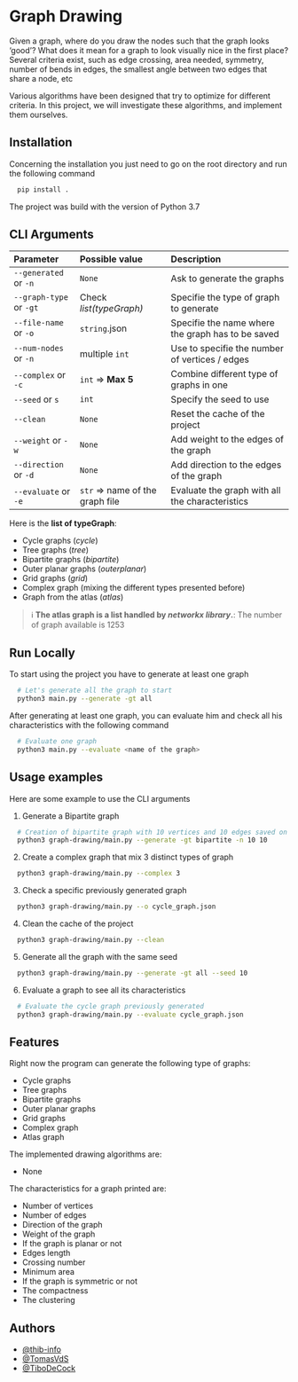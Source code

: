 
# Graph Drawing

Given a graph, where do you draw the nodes such that the graph looks ‘good’? What does it mean for a
graph to look visually nice in the first place? Several criteria exist, such as edge crossing, area needed,
symmetry, number of bends in edges, the smallest angle between two edges that share a node, etc

Various algorithms have been designed that try to optimize for different criteria. In this project, we will
investigate these algorithms, and implement them ourselves.

## Installation

Concerning the installation you just need to go on the root directory and run the following command

```bash
  pip install .
```
The project was build with the version of Python 3.7

## CLI Arguments

| Parameter               | Possible value                     | Description                						                 |
|:------------------------|:-----------------------------------|:--------------------------------------------------|
| `--generated` or `-n`   | `None`   			                       | Ask to generate the graphs  					                 |
| `--graph-type` or `-gt` | Check *list(typeGraph)*            | Specifie the type of graph to generate  		        |
| `--file-name` or `-o`   | `string`.json 		                   | Specifie the name where the graph has to be saved |
| `--num-nodes` or `-n`   | multiple `int`  	                  | Use to specifie the number of vertices / edges    |
| `--complex` or `-c`     | `int` => **Max 5**                 | Combine different type of graphs in one           |
| `--seed` or `s`         | `int`  	                           | Specify the seed to use                           |
| `--clean`               | `None`  	                          | Reset the cache of the project                    |
| `--weight` or `-w`      | `None`  	                          | Add weight to the edges of the graph              |
| `--direction` or `-d`   | `None`  	                          | Add direction to the edges of the graph           |
| `--evaluate` or `-e`     | `str` => name of the graph file  	 | Evaluate the graph with all the characteristics   |


Here is the **list of typeGraph**: 
- Cycle graphs (*cycle*)
- Tree graphs (*tree*)
- Bipartite graphs (*bipartite*)
- Outer planar graphs (*outerplanar*)
- Grid graphs (*grid*)
- Complex graph (mixing the different types presented before)
- Graph from the atlas (*atlas*)

> :information_source: **The atlas graph is a list handled by *networkx library*.**: The number of graph available is 1253


## Run Locally

To start using the project you have to generate at least one graph

```bash
  # Let's generate all the graph to start
  python3 main.py --generate -gt all
```

After generating at least one graph, you can evaluate him and check all his characteristics with the following command

```bash
  # Evaluate one graph
  python3 main.py --evaluate <name of the graph>
```

## Usage examples

Here are some example to use the CLI arguments 

1. Generate a Bipartite graph 
```bash
  # Creation of bipartite graph with 10 vertices and 10 edges saved on the file bipartite_graph.json
  python3 graph-drawing/main.py --generate -gt bipartite -n 10 10
```

2. Create a complex graph that mix 3 distinct types of graph 
```bash
  python3 graph-drawing/main.py --complex 3
```

3. Check a specific previously generated graph
```bash
  python3 graph-drawing/main.py --o cycle_graph.json
```

4. Clean the cache of the project
```bash
  python3 graph-drawing/main.py --clean
```

5. Generate all the graph with the same seed
```bash
  python3 graph-drawing/main.py --generate -gt all --seed 10
```

6. Evaluate a graph to see all its characteristics
```bash
  # Evaluate the cycle graph previously generated
  python3 graph-drawing/main.py --evaluate cycle_graph.json
```



## Features

Right now the program can generate the following type of graphs:
- Cycle graphs
- Tree graphs
- Bipartite graphs
- Outer planar graphs
- Grid graphs
- Complex graph
- Atlas graph

The implemented drawing algorithms are:
- None

The characteristics for a graph printed are:
- Number of vertices
- Number of edges
- Direction of the graph
- Weight of the graph
- If the graph is planar or not
- Edges length
- Crossing number
- Minimum area 
- If the graph is symmetric or not
- The compactness
- The clustering

## Authors

- [@thib-info](https://www.github.com/thib-info)
- [@TomasVdS](https://github.com/TomasVdS)
- [@TiboDeCock](https://github.com/TiboDeCock)

